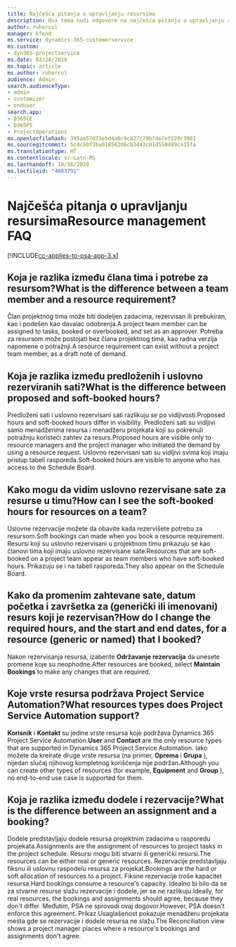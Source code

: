 ```yaml
---
title: Najčešća pitanja o upravljanju resursima
description: Ova tema nudi odgovore na najčešća pitanja o upravljanju resursima.
author: ruhercul
manager: kfend
ms.service: dynamics-365-customerservice
ms.custom:
- dyn365-projectservice
ms.date: 03/28/2019
ms.topic: article
ms.author: ruhercul
audience: Admin
search.audienceType:
- admin
- customizer
- enduser
search.app:
- D365CE
- D365PS
- ProjectOperations
ms.openlocfilehash: 395aa57d73e5d4a0c9c827c79bf4e7ef229c3981
ms.sourcegitcommit: 5c4c9bf3ba018562d6cb3443c01d550489c415fa
ms.translationtype: HT
ms.contentlocale: sr-Latn-RS
ms.lasthandoff: 10/16/2020
ms.locfileid: "4083791"
---
```

# <a name="resource-management-faq"></a><span data-ttu-id="1b843-103">Najčešća pitanja o upravljanju resursima</span><span class="sxs-lookup"><span data-stu-id="1b843-103">Resource management FAQ</span></span>

[!INCLUDE[cc-applies-to-psa-app-3.x](../includes/cc-applies-to-psa-app-3x.md)]

## <a name="what-is-the-difference-between-a-team-member-and-a-resource-requirement"></a><span data-ttu-id="1b843-104">Koja je razlika između člana tima i potrebe za resursom?</span><span class="sxs-lookup"><span data-stu-id="1b843-104">What is the difference between a team member and a resource requirement?</span></span>

<span data-ttu-id="1b843-105">Član projektnog tima može biti dodeljen zadacima, rezervisan ili prebukiran, kao i podešen kao davalac odobrenja.</span><span class="sxs-lookup"><span data-stu-id="1b843-105">A project team member can be assigned to tasks, booked or overbooked, and set as an approver.</span></span> <span data-ttu-id="1b843-106">Potreba za resursom može postojati bez člana projektnog tima, kao radna verzija napomene o potražnji.</span><span class="sxs-lookup"><span data-stu-id="1b843-106">A resource requirement can exist without a project team member, as a draft note of demand.</span></span> 

## <a name="what-is-the-difference-between-proposed-and-soft-booked-hours"></a><span data-ttu-id="1b843-107">Koja je razlika između predloženih i uslovno rezerviranih sati?</span><span class="sxs-lookup"><span data-stu-id="1b843-107">What is the difference between proposed and soft-booked hours?</span></span>

<span data-ttu-id="1b843-108">Predloženi sati i uslovno rezervisani sati razlikuju se po vidljivosti.</span><span class="sxs-lookup"><span data-stu-id="1b843-108">Proposed hours and soft-booked hours differ in visibility.</span></span> <span data-ttu-id="1b843-109">Predloženi sati su vidljivi samo menadžerima resursa i menadžeru projekata koji su pokrenuli potražnju koristeći zahtev za resurs.</span><span class="sxs-lookup"><span data-stu-id="1b843-109">Proposed hours are visible only to resource managers and the project manager who initiated the demand by using a resource request.</span></span> <span data-ttu-id="1b843-110">Uslovno rezervisani sati su vidljivi svima koji imaju pristup tabeli rasporeda.</span><span class="sxs-lookup"><span data-stu-id="1b843-110">Soft-booked hours are visible to anyone who has access to the Schedule Board.</span></span>

## <a name="how-can-i-see-the-soft-booked-hours-for-resources-on-a-team"></a><span data-ttu-id="1b843-111">Kako mogu da vidim uslovno rezervisane sate za resurse u timu?</span><span class="sxs-lookup"><span data-stu-id="1b843-111">How can I see the soft-booked hours for resources on a team?</span></span>

<span data-ttu-id="1b843-112">Uslovne rezervacije možete da obavite kada rezervišete potrebu za resursom.</span><span class="sxs-lookup"><span data-stu-id="1b843-112">Soft bookings can made when you book a resource requirement.</span></span> <span data-ttu-id="1b843-113">Resursi koji su uslovno rezervisani u projektnom timu prikazuju se kao članovi tima koji imaju uslovno rezervisane sate.</span><span class="sxs-lookup"><span data-stu-id="1b843-113">Resources that are soft-booked on a project team appear as team members who have soft-booked hours.</span></span> <span data-ttu-id="1b843-114">Prikazuju se i na tabeli rasporeda.</span><span class="sxs-lookup"><span data-stu-id="1b843-114">They also appear on the Schedule Board.</span></span>

## <a name="how-do-i-change-the-required-hours-and-the-start-and-end-dates-for-a-resource-generic-or-named-that-i-booked"></a><span data-ttu-id="1b843-115">Kako da promenim zahtevane sate, datum početka i završetka za (generički ili imenovani) resurs koji je rezervisan?</span><span class="sxs-lookup"><span data-stu-id="1b843-115">How do I change the required hours, and the start and end dates, for a resource (generic or named) that I booked?</span></span>

<span data-ttu-id="1b843-116">Nakon rezervisanja resursa, izaberite **Održavanje rezervacija** da unesete promene koje su neophodne.</span><span class="sxs-lookup"><span data-stu-id="1b843-116">After resources are booked, select **Maintain Bookings** to make any changes that are required.</span></span>

## <a name="what-resources-types-does-project-service-automation-support"></a><span data-ttu-id="1b843-117">Koje vrste resursa podržava Project Service Automation?</span><span class="sxs-lookup"><span data-stu-id="1b843-117">What resources types does Project Service Automation support?</span></span>

<span data-ttu-id="1b843-118">**Korisnik** i **Kontakt** su jedine vrste resursa koje podržava Dynamics 365 Project Service Automation.</span><span class="sxs-lookup"><span data-stu-id="1b843-118">**User** and **Contact** are the only resource types that are supported in Dynamics 365 Project Service Automation.</span></span> <span data-ttu-id="1b843-119">Iako možete da kreirate druge vrste resursa (na primer, **Oprema** i **Grupa** ), nijedan slučaj njihovog kompletnog korišćenja nije podržan.</span><span class="sxs-lookup"><span data-stu-id="1b843-119">Although you can create other types of resources (for example, **Equipment** and **Group** ), no end-to-end use case is supported for them.</span></span>

## <a name="what-is-the-difference-between-an-assignment-and-a-booking"></a><span data-ttu-id="1b843-120">Koja je razlika između dodele i rezervacije?</span><span class="sxs-lookup"><span data-stu-id="1b843-120">What is the difference between an assignment and a booking?</span></span>

<span data-ttu-id="1b843-121">Dodele predstavljaju dodele resursa projektnim zadacima u rasporedu projekata.</span><span class="sxs-lookup"><span data-stu-id="1b843-121">Assignments are the assignment of resources to project tasks in the project schedule.</span></span> <span data-ttu-id="1b843-122">Resursi mogu biti stvarni ili generički resursi.</span><span class="sxs-lookup"><span data-stu-id="1b843-122">The resources can be either real or generic resources.</span></span> <span data-ttu-id="1b843-123">Rezervacije predstavljaju fiksnu ili uslovnu raspodelu resursa za projekat.</span><span class="sxs-lookup"><span data-stu-id="1b843-123">Bookings are the hard or soft allocation of resources to a project.</span></span> <span data-ttu-id="1b843-124">Fiksne rezervacije troše kapacitet resursa.</span><span class="sxs-lookup"><span data-stu-id="1b843-124">Hard bookings consume a resource's capacity.</span></span> <span data-ttu-id="1b843-125">Idealno bi bilo da se za stvarne resurse slažu rezervacije i dodele, jer se ne razlikuju.</span><span class="sxs-lookup"><span data-stu-id="1b843-125">Ideally, for real resources, the bookings and assignments should agree, because they don't differ.</span></span> <span data-ttu-id="1b843-126">Međutim, PSA ne sprovodi ovaj dogovor.</span><span class="sxs-lookup"><span data-stu-id="1b843-126">However, PSA doesn't enforce this agreement.</span></span> <span data-ttu-id="1b843-127">Prikaz Usaglašenost pokazuje menadžeru projekata mesta gde se rezervacije i dodele resursa ne slažu.</span><span class="sxs-lookup"><span data-stu-id="1b843-127">The Reconciliation view shows a project manager places where a resource's bookings and assignments don't agree.</span></span>
